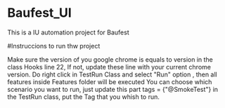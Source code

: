 # Baufest_UI
This is a IU automation project for Baufest

#Instruccions to run thw project

Make sure the version of you google chrome is equals to version in the class Hooks line 22, If not, update these line with your current chrome version.
Do right click in TestRun Class and select "Run" option , then all features inside Features folder will be executed You can choose which scenario you want to run, just update this part tags = {"@SmokeTest"} in the TestRun class, put the Tag that you whish to run.
